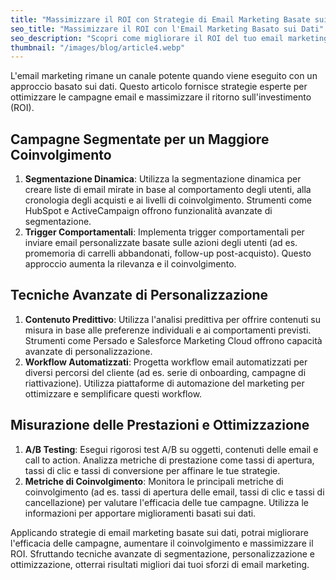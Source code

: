 ```yaml
---
title: "Massimizzare il ROI con Strategie di Email Marketing Basate sui Dati"
seo_title: "Massimizzare il ROI con l'Email Marketing Basato sui Dati"
seo_description: "Scopri come migliorare il ROI del tuo email marketing con strategie basate sui dati. Esplora tecniche avanzate di segmentazione, personalizzazione e ottimizzazione per aumentare il coinvolgimento e i risultati."
thumbnail: "/images/blog/article4.webp"
---
```


L'email marketing rimane un canale potente quando viene eseguito con un approccio basato sui dati. Questo articolo fornisce strategie esperte per ottimizzare le campagne email e massimizzare il ritorno sull'investimento (ROI).

## **Campagne Segmentate per un Maggiore Coinvolgimento**

1.  **Segmentazione Dinamica**: Utilizza la segmentazione dinamica per creare liste di email mirate in base al comportamento degli utenti, alla cronologia degli acquisti e ai livelli di coinvolgimento. Strumenti come HubSpot e ActiveCampaign offrono funzionalità avanzate di segmentazione.
2.  **Trigger Comportamentali**: Implementa trigger comportamentali per inviare email personalizzate basate sulle azioni degli utenti (ad es. promemoria di carrelli abbandonati, follow-up post-acquisto). Questo approccio aumenta la rilevanza e il coinvolgimento.

## **Tecniche Avanzate di Personalizzazione**

1.  **Contenuto Predittivo**: Utilizza l'analisi predittiva per offrire contenuti su misura in base alle preferenze individuali e ai comportamenti previsti. Strumenti come Persado e Salesforce Marketing Cloud offrono capacità avanzate di personalizzazione.
2.  **Workflow Automatizzati**: Progetta workflow email automatizzati per diversi percorsi del cliente (ad es. serie di onboarding, campagne di riattivazione). Utilizza piattaforme di automazione del marketing per ottimizzare e semplificare questi workflow.

## **Misurazione delle Prestazioni e Ottimizzazione**

1.  **A/B Testing**: Esegui rigorosi test A/B su oggetti, contenuti delle email e call to action. Analizza metriche di prestazione come tassi di apertura, tassi di clic e tassi di conversione per affinare le tue strategie.
2.  **Metriche di Coinvolgimento**: Monitora le principali metriche di coinvolgimento (ad es. tassi di apertura delle email, tassi di clic e tassi di cancellazione) per valutare l'efficacia delle tue campagne. Utilizza le informazioni per apportare miglioramenti basati sui dati.

Applicando strategie di email marketing basate sui dati, potrai migliorare l'efficacia delle campagne, aumentare il coinvolgimento e massimizzare il ROI. Sfruttando tecniche avanzate di segmentazione, personalizzazione e ottimizzazione, otterrai risultati migliori dai tuoi sforzi di email marketing.
